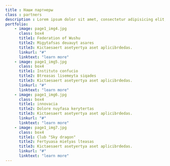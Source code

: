 ```yaml
---
title : Наши партнеры
class : partners
description : Lorem ipsum dolor sit amet, consectetur adipisicing elit, sed do eiusmod tempor incididunt ut labore et dolore magna aliqua. Ut enim ad minim veniam, quis nostrud exe
portfolio:
    - image: page1_img4.jpg
      class: box4
      title1: Federation of Wushu
      title2: Migytafsas deuauyt asares
      title3: Kictaesaert asetyertya aset aplicibrdedas.
      linkurl: "#"
      linktext: "learn more"
    - image: page1_img5.jpg
      class: box4
      title1: Instituto confucio
      title2: Btreasas lisemeyta siqades
      title3: Kictaesaert asetyertya aset aplicibrdedas.
      linkurl: "#"
      linktext: "learn more"
    - image: page1_img6.jpg
      class: box4
      title1: innovacia
      title2: Dolore nuyfasa kerytertas
      title3: Kictaesaert asetyertya aset aplicibrdedas.
      linkurl: "#"
      linktext: "learn more"
    - image: page1_img7.jpg
      class: box4
      title1: Club "Sky dragon"
      title2: Fertyuasa mietyas lteasas
      title3: Kictaesaert asetyertya aset aplicibrdedas.
      linkurl: "#"
      linktext: "learn more"    
---
```

